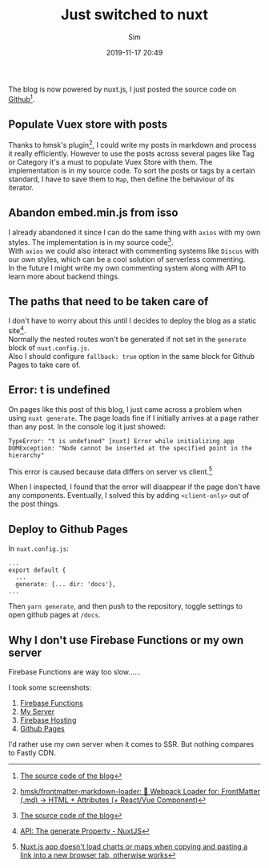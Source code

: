 ﻿---
title: Just switched to nuxt
date: 2019-11-17 20:49
author: Sim
tags: 
- nuxt
- Vue
- Github Pages
status: published
summary: Just started my first frontend developer job as an intern worker. And to learn vue better, I rewrote my blog using nuxt.
---

The blog is now powered by nuxt.js, I just posted the source code on [Github](https://github.com/SnorlaxYum/Simputer)[^1].  

## Populate Vuex store with posts

Thanks to hmsk's plugin[^4], I could write my posts in markdown and process it really efficiently. However to use the posts across several pages like Tag or Category it's a must to populate Vuex Store with them. The implementation is in my source code. To sort the posts or tags by a certain standard, I have to save them to `Map`, then define the behaviour of its iterator.

## Abandon embed.min.js from isso

I already abandoned it since I can do the same thing with `axios` with my own styles. The implementation is in my source code[^1].  
With `axios` we could also interact with commenting systems like `Discus` with our own styles, which can be a cool solution of serverless commenting.  
In the future I might write my own commenting system along with API to learn more about backend things.

## The paths that need to be taken care of

I don't have to worry about this until I decides to deploy the blog as a static site[^2].  
Normally the nested routes won't be generated if not set in the `generate` block of `nuxt.config.js`.  
Also I should configure `fallback: true` option in the same block for Github Pages to take care of.

## Error: t is undefined

On pages like this post of this blog, I just came across a problem when using `nuxt generate`. The page loads fine if I initially arrives at a page rather than any post. In the console log it just showed:  

```
TypeError: "t is undefined" [nuxt] Error while initializing app
DOMException: "Node cannot be inserted at the specified point in the hierarchy"
```

This error is caused because data differs on server vs client.[^3]  

When I inspected, I found that the error will disappear if the page don't have any components. Eventually, I solved this by adding `<client-only>` out of the post things.  

## Deploy to Github Pages

In `nuxt.config.js`:  

```
...
export default {
  ...
  generate: {... dir: 'docs'},
...
```

Then `yarn generate`, and then push to the repository, toggle settings to open github pages at `/docs`.  

## Why I don't use Firebase Functions or my own server

Firebase Functions are way too slow......

I took some screenshots:  

1. [Firebase Functions](https://static.snorl.ax/nuxt-speed/fb-functions.webp)
2. [My Server](https://static.snorl.ax/nuxt-speed/my-server.webp)
3. [Firebase Hosting](https://static.snorl.ax/nuxt-speed/fb-hosting.webp)
4. [Github Pages](https://static.snorl.ax/nuxt-speed/github-pages.webp)

I'd rather use my own server when it comes to SSR. But nothing compares to Fastly CDN.

[^1]: [The source code of the blog](https://github.com/SnorlaxYum/Simputer)
[^2]: [API: The generate Property - NuxtJS](https://nuxtjs.org/api/configuration-generate)
[^3]: [Nuxt.js app doesn't load charts or maps when copying and pasting a link into a new browser tab, otherwise works](https://stackoverflow.com/questions/54010529/nuxt-js-app-doesnt-load-charts-or-maps-when-copying-and-pasting-a-link-into-a-n)
[^4]: [hmsk/frontmatter-markdown-loader: 📝 Webpack Loader for: FrontMatter (.md) -> HTML + Attributes (+ React/Vue Component)](https://github.com/hmsk/frontmatter-markdown-loader)